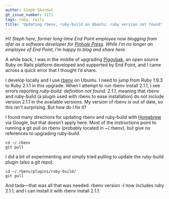 ```yaml
---
author: Steph Skardal
gh_issue_number: 1171
tags: ruby, rails
title: 'Updating rbenv, ruby-build on Ubuntu: ruby version not found'
---
```




*Hi! Steph here, former long-time End Point employee now blogging from afar as a software developer for [Pinhole Press](https://pinholepress.com/). While I’m no longer an employee of End Point, I’m happy to blog and share here.*

A while back, I was in the middle of upgrading [Piggybak](http://www.piggybak.org/), an open source Ruby on Rails platform developed and supported by End Point, and I came across a quick error that I thought I’d share.

I develop locally and I use [rbenv](https://github.com/sstephenson/rbenv) on Ubuntu. I need to jump from Ruby 1.9.3 to Ruby 2.1.1 in this upgrade. When I attempt to run rbenv install 2.1.1, I see errors reporting *ruby-build: definition not found: 2.1.1*, meaning that rbenv and ruby-build (a plugin used with rbenv to ease installation) do not include version 2.1.1 in the available versions. My version of rbenv is out of date, so this isn’t surprising. But how do I fix it?

I found many directions for updating rbenv and ruby-build with [Homebrew](http://brew.sh/) via Google, but that doesn’t apply here. Most of the instructions point to running a git pull on rbenv (probably located in ~/.rbenv), but give no references to upgrading ruby-build.

```nohighlight
cd ~/.rbenv
git pull
```

I did a bit of experimenting and simply tried pulling to update the ruby-build plugin (also a git repo):

```nohighlight
cd ~/.rbenv/plugins/ruby-build/
git pull
```

And tada—that was all that was needed. rbenv version -l now includes ruby 2.1.1, and I can install it with rbenv install 2.1.1.


